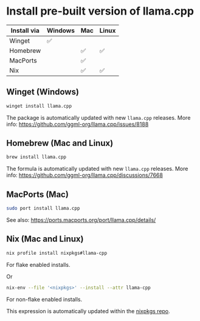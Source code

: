 # Install pre-built version of llama.cpp

| Install via | Windows | Mac | Linux |
|-------------|---------|-----|-------|
| Winget      | ✅      |      |      |
| Homebrew    |         | ✅   | ✅   |
| MacPorts    |         | ✅   |      |
| Nix         |         | ✅   | ✅   |

## Winget (Windows)

```sh
winget install llama.cpp
```

The package is automatically updated with new `llama.cpp` releases. More info: https://github.com/ggml-org/llama.cpp/issues/8188

## Homebrew (Mac and Linux)

```sh
brew install llama.cpp
```

The formula is automatically updated with new `llama.cpp` releases. More info: https://github.com/ggml-org/llama.cpp/discussions/7668

## MacPorts (Mac)

```sh
sudo port install llama.cpp
```

See also: https://ports.macports.org/port/llama.cpp/details/

## Nix (Mac and Linux)

```sh
nix profile install nixpkgs#llama-cpp
```

For flake enabled installs.

Or

```sh
nix-env --file '<nixpkgs>' --install --attr llama-cpp
```

For non-flake enabled installs.

This expression is automatically updated within the [nixpkgs repo](https://github.com/NixOS/nixpkgs/blob/nixos-24.05/pkgs/by-name/ll/llama-cpp/package.nix#L164).
